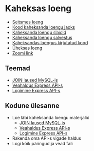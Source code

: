# Kaheksas loeng

- [Seitsmes loeng](../Lesson-07/README.md)
- [Kood kaheksanda loengu jaoks](./08.zip)
- [Kaheksanda loengu slaidid](Slides.md)
- [Kaheksanda loengu salvestus](https://youtu.be/F_yHxnGSk1o)
- [Kaheksandas loengus kirjutatud kood](https://github.com/HK-Mikrokraadid/Martti/tree/main/lessons/BE/07)
- [Üheksas loeng](../Lesson-09/README.md)
- [Zoomi link](https://zoom.us/j/94501316239?pwd=MUE3VGpMcVZOTmU3ZHRQRkFsUFYwQT09)

## Teemad

- [JOIN laused MySQL-is](../../../Subjects/Databases/Topics/MySQL-Join/README.md)
- [Veahaldus Express API-s](../../../Subjects/Back-End-Frameworks/Topics/Error-Handling/README.md)
- [Logimine Express API-s](../../../Subjects/Back-End-Frameworks/Topics/Logging/README.md)

## Kodune ülesanne

- Loe läbi kaheksanda loengu materjalid
  - [JOIN laused MySQL-is](https://github.com/HK-Mikrokraadid/Veebiarendus/blob/main/Subjects/Databases/Topics/MySQL-Join/README.md)
  - [Veahaldus Express API-s](https://github.com/HK-Mikrokraadid/Veebiarendus/blob/main/Subjects/Back-End-Frameworks/Topics/Error-Handling/README.md)
  - [Logimine Express API-s](https://github.com/HK-Mikrokraadid/Veebiarendus/blob/main/Subjects/Back-End-Frameworks/Topics/Logging/README.md)
- Rakenda oma API-s vigade haldus
- Logi kõik päringud ja vead faili
